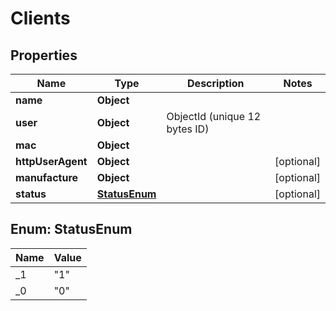

# Clients


## Properties

| Name | Type | Description | Notes |
|------------ | ------------- | ------------- | -------------|
|**name** | **Object** |  |  |
|**user** | **Object** | ObjectId (unique 12 bytes ID) |  |
|**mac** | **Object** |  |  |
|**httpUserAgent** | **Object** |  |  [optional] |
|**manufacture** | **Object** |  |  [optional] |
|**status** | [**StatusEnum**](#StatusEnum) |  |  [optional] |



## Enum: StatusEnum

| Name | Value |
|---- | -----|
| _1 | &quot;1&quot; |
| _0 | &quot;0&quot; |



